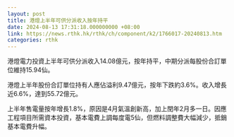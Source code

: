```yaml
---
layout: post
title: 港燈上半年可供分派收入按年持平
date: 2024-08-13 17:31:18.000000000 +08:00
link: https://news.rthk.hk/rthk/ch/component/k2/1766017-20240813.htm
categories: rthk
---
```


港燈電力投資上半年可供分派收入14.08億元，按年持平，中期分派每股份合訂單位維持15.94仙。

港燈上半年股份合訂單位持有人應佔溢利9.47億元，按年下跌約3.6%。收入增長近6.6%，達到55.72億元。

上半年售電量按年增長1.8%，原因是4月氣溫創新高，加上閏年2月多一日。因應工程項目所需資本投資，基本電費上調每度電5仙，但燃料調整費大幅減少，抵銷基本電費升幅。
